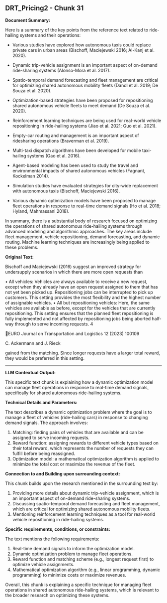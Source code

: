 ## DRT_Pricing2 - Chunk 31

**Document Summary:**

Here is a summary of the key points from the reference text related to ride-hailing systems and their operations:

- Various studies have explored how autonomous taxis could replace private cars in urban areas (Bischoff, Maciejewski 2016; Al-Kanj et al. 2020).

- Dynamic trip-vehicle assignment is an important aspect of on-demand ride-sharing systems (Alonso-Mora et al. 2017). 

- Spatio-temporal demand forecasting and fleet management are critical for optimizing shared autonomous mobility fleets (Dandl et al. 2019; De Souza et al. 2020).

- Optimization-based strategies have been proposed for repositioning shared autonomous vehicle fleets to meet demand (De Souza et al. 2020). 

- Reinforcement learning techniques are being used for real-world vehicle repositioning in ride-hailing systems (Jiao et al. 2021; Guo et al. 2021).

- Empty-car routing and management is an important aspect of ridesharing operations (Braverman et al. 2019).

- Multi-taxi dispatch algorithms have been developed for mobile taxi-hailing systems (Gao et al. 2016). 

- Agent-based modeling has been used to study the travel and environmental impacts of shared autonomous vehicles (Fagnant, Kockelman 2014).

- Simulation studies have evaluated strategies for city-wide replacement with autonomous taxis (Bischoff, Maciejewski 2016).

- Various dynamic optimization models have been proposed to manage fleet operations in response to real-time demand signals (Ho et al. 2018; Hyland, Mahmassani 2018).

In summary, there is a substantial body of research focused on optimizing the operations of shared autonomous ride-hailing systems through advanced modeling and algorithmic approaches. The key areas include fleet management, vehicle repositioning, demand forecasting, and dynamic routing. Machine learning techniques are increasingly being applied to these problems.

**Original Text:**

Bischoff and Maciejewski (2016) suggest an improved strategy for
undersupply scenarios in which there are more open requests than

• All vehicles: Vehicles are always available to receive a new request, except when they already have an open request assigned to
them that has not yet been picked up. Repositioning jobs can be
interrupted to pick up customers. This setting provides the most
flexibility and the highest number of assignable vehicles. • All but repositioning vehicles: Here, the same vehicles are available
as before, except for the vehicles that are currently repositioning. This setting ensures that the planned fleet repositioning is fully
implemented and not affected by repositioning jobs being aborted
half-way through to serve incoming requests. 4

EURO Journal on Transportation and Logistics 12 (2023) 100109

C. Ackermann and J. Rieck

gained from the matching. Since longer requests have a larger
total reward, they would be preferred in this setting.

---

**LLM Contextual Output:**

This specific text chunk is explaining how a dynamic optimization model can manage fleet operations in response to real-time demand signals, specifically for shared autonomous ride-hailing systems.

**Technical Details and Parameters:**

The text describes a dynamic optimization problem where the goal is to manage a fleet of vehicles (ride-hailing cars) in response to changing demand signals. The approach involves:

1. Matching: finding pairs of vehicles that are available and can be assigned to serve incoming requests.
2. Reward function: assigning rewards to different vehicle types based on their total reward, which represents the number of requests they can fulfill before being reassigned.
3. Optimization model: a mathematical optimization algorithm is applied to minimize the total cost or maximize the revenue of the fleet.

**Connection to and Building upon surrounding context:**

This chunk builds upon the research mentioned in the surrounding text by:

1. Providing more details about dynamic trip-vehicle assignment, which is an important aspect of on-demand ride-sharing systems.
2. Discussing spatio-temporal demand forecasting and fleet management, which are critical for optimizing shared autonomous mobility fleets.
3. Mentioning reinforcement learning techniques as a tool for real-world vehicle repositioning in ride-hailing systems.

**Specific requirements, conditions, or constraints:**

The text mentions the following requirements:

1. Real-time demand signals to inform the optimization model.
2. Dynamic optimization problem to manage fleet operations.
3. Reward function and matching scheme (e.g., longest request first) to optimize vehicle assignments.
4. Mathematical optimization algorithm (e.g., linear programming, dynamic programming) to minimize costs or maximize revenues.

Overall, this chunk is explaining a specific technique for managing fleet operations in shared autonomous ride-hailing systems, which is relevant to the broader research on optimizing these systems.
